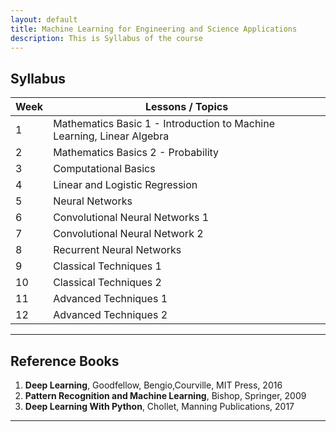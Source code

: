 ```yaml
---
layout: default
title: Machine Learning for Engineering and Science Applications
description: This is Syllabus of the course
---
```


## Syllabus 
<table>
<thead>
<tr>
<th>Week</th>
<th>Lessons / Topics </th>
</tr>
</thead>
<tbody>
<tr>
<td>1</td>
<td>Mathematics Basic 1 - Introduction to Machine Learning, Linear Algebra</td>
</tr>
 <tr>
   <td>2</td>
   <td>Mathematics Basics 2 - Probability</td>
  </tr>
  <tr>
    <td>3</td>
    <td>Computational Basics</td>
  </tr>
  <tr>
    <td>4</td>
    <td>Linear and Logistic Regression</td>
  </tr>
  <tr>
    <td>5</td>
    <td>Neural Networks</td>
  </tr>
  <tr>
    <td>6</td>
    <td>Convolutional Neural Networks 1</td>
    </tr>
  <tr>
    <td>7</td>
    <td>Convolutional Neural Network 2</td>
  </tr>
  <tr>
    <td>8</td>
    <td>Recurrent Neural Networks</td>
  </tr>
  <tr>
    <td>9</td>
    <td>Classical Techniques 1</td>
  </tr>
  <tr>
    <td>10</td>
    <td>Classical Techniques 2</td>
  </tr>
  <tr>
    <td>11</td>
    <td>Advanced Techniques 1</td>
  </tr>
  <tr>
    <td>12</td>
    <td>Advanced Techniques 2</td>
  </tr>
</tbody>
</table>

---
## Reference Books
1. **Deep Learning**, Goodfellow, Bengio,Courville, MIT Press, 2016
2. **Pattern Recognition and Machine Learning**, Bishop, Springer, 2009
3. **Deep Learning With Python**, Chollet, Manning Publications, 2017

---
